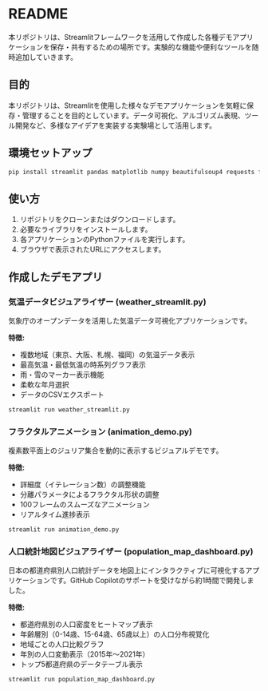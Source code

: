 # README

本リポジトリは、Streamlitフレームワークを活用して作成した各種デモアプリケーションを保存・共有するための場所です。実験的な機能や便利なツールを随時追加していきます。

## 目的

本リポジトリは、Streamlitを使用した様々なデモアプリケーションを気軽に保存・管理することを目的としています。データ可視化、アルゴリズム表現、ツール開発など、多様なアイデアを実装する実験場として活用します。

## 環境セットアップ

```bash
pip install streamlit pandas matplotlib numpy beautifulsoup4 requests folium geopandas streamlit-folium
```

## 使い方
1. リポジトリをクローンまたはダウンロードします。
2. 必要なライブラリをインストールします。
3. 各アプリケーションのPythonファイルを実行します。
4. ブラウザで表示されたURLにアクセスします。

## 作成したデモアプリ

### 気温データビジュアライザー (weather_streamlit.py)

気象庁のオープンデータを活用した気温データ可視化アプリケーションです。

**特徴:**
- 複数地域（東京、大阪、札幌、福岡）の気温データ表示
- 最高気温・最低気温の時系列グラフ表示
- 雨・雪のマーカー表示機能
- 柔軟な年月選択
- データのCSVエクスポート

```bash
streamlit run weather_streamlit.py
```

### フラクタルアニメーション (animation_demo.py)

複素数平面上のジュリア集合を動的に表示するビジュアルデモです。

**特徴:**
- 詳細度（イテレーション数）の調整機能
- 分離パラメータによるフラクタル形状の調整
- 100フレームのスムーズなアニメーション
- リアルタイム進捗表示

```bash
streamlit run animation_demo.py
```

### 人口統計地図ビジュアライザー (population_map_dashboard.py)

日本の都道府県別人口統計データを地図上にインタラクティブに可視化するアプリケーションです。GitHub Copilotのサポートを受けながら約1時間で開発しました。

**特徴:**
- 都道府県別の人口密度をヒートマップ表示
- 年齢層別（0-14歳、15-64歳、65歳以上）の人口分布視覚化
- 地域ごとの人口比較グラフ
- 年別の人口変動表示（2015年～2021年）
- トップ5都道府県のデータテーブル表示

```bash
streamlit run population_map_dashboard.py
```
